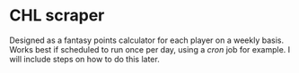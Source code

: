 # CHL scraper
Designed as a fantasy points calculator for each player on a weekly basis. Works best if scheduled to run once per day, using a *cron* job for example. I will include steps on how to do this later.
